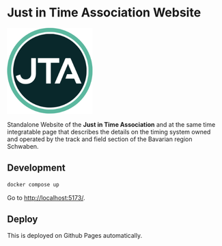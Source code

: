 # Just in Time Association Website

<img src="./src/public/just-in-time-association-logo.svg" width="200" />

Standalone Website of the **Just in Time Association** and at the same time integratable page that describes the details on the timing system owned and operated by the track and field section of the Bavarian region Schwaben.

## Development

```cmd
docker compose up
```

Go to [http://localhost:5173/](http://localhost:5173/).

## Deploy

This is deployed on Github Pages automatically.
